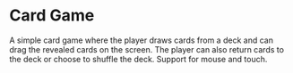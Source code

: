 # Card Game

A simple card game where the player draws cards from a deck and can drag the revealed cards on the screen. The player can also return cards to the deck or choose to shuffle the deck.
Support for mouse and touch.
